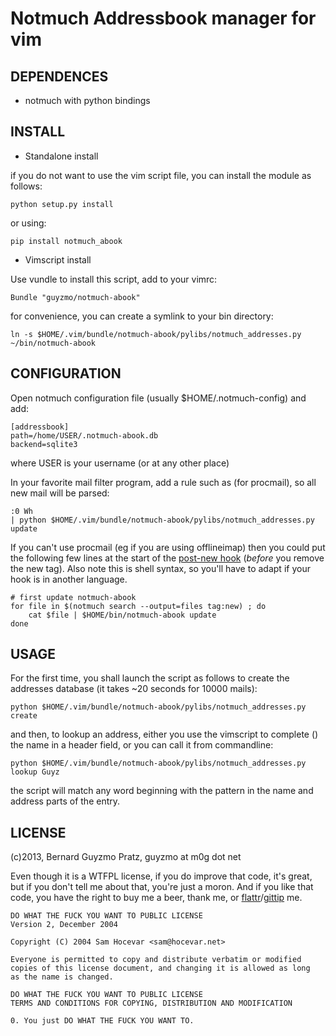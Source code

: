 Notmuch Addressbook manager for vim
===================================

DEPENDENCES
-----------

* notmuch with python bindings

INSTALL
-------

* Standalone install

if you do not want to use the vim script file, you can install the module as follows:

```
python setup.py install
```

or using:

```
pip install notmuch_abook
```

* Vimscript install

Use vundle to install this script, add to your vimrc:

```
Bundle "guyzmo/notmuch-abook"
```

for convenience, you can create a symlink to your bin directory:
```
ln -s $HOME/.vim/bundle/notmuch-abook/pylibs/notmuch_addresses.py ~/bin/notmuch-abook
```

CONFIGURATION
-------------

Open notmuch configuration file (usually $HOME/.notmuch-config) and add:

```
[addressbook]
path=/home/USER/.notmuch-abook.db
backend=sqlite3
```

where USER is your username (or at any other place)

In your favorite mail filter program, add a rule such as (for procmail), so all new mail will be parsed:

```
:0 Wh
| python $HOME/.vim/bundle/notmuch-abook/pylibs/notmuch_addresses.py update
```

If you can't use procmail (eg if you are using offlineimap) then you could put the following few lines at the start of the [post-new hook](http://notmuchmail.org/manpages/notmuch-hooks-5/) (*before* you remove the new tag).  Also note this is shell syntax, so you'll have to adapt if your hook is in another language.

```
# first update notmuch-abook
for file in $(notmuch search --output=files tag:new) ; do
    cat $file | $HOME/bin/notmuch-abook update
done
```

USAGE
-----

For the first time, you shall launch the script as follows to create the addresses database (it takes ~20 seconds for 10000 mails):

```
python $HOME/.vim/bundle/notmuch-abook/pylibs/notmuch_addresses.py create
```

and then, to lookup an address, either you use the vimscript to complete (<c-x><c-u>) the name in a header field,
or you can call it from commandline:

```
python $HOME/.vim/bundle/notmuch-abook/pylibs/notmuch_addresses.py lookup Guyz
```

the script will match any word beginning with the pattern in the name and address parts of the entry.

LICENSE
-------

(c)2013, Bernard Guyzmo Pratz, guyzmo at m0g dot net

Even though it is a WTFPL license, if you do improve that code, it's great, but if you
don't tell me about that, you're just a moron. And if you like that code, you have the
right to buy me a beer, thank me, or [flattr](http://flattr.com/profile/guyzmo)/[gittip](http://gittip.com/guyzmo) me.

```
DO WHAT THE FUCK YOU WANT TO PUBLIC LICENSE 
Version 2, December 2004 

Copyright (C) 2004 Sam Hocevar <sam@hocevar.net> 

Everyone is permitted to copy and distribute verbatim or modified 
copies of this license document, and changing it is allowed as long 
as the name is changed. 

DO WHAT THE FUCK YOU WANT TO PUBLIC LICENSE 
TERMS AND CONDITIONS FOR COPYING, DISTRIBUTION AND MODIFICATION 

0. You just DO WHAT THE FUCK YOU WANT TO.
```

